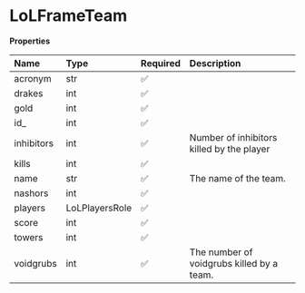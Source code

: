 # LoLFrameTeam

**Properties**

| Name       | Type           | Required | Description                               |
| :--------- | :------------- | :------- | :---------------------------------------- |
| acronym    | str            | ✅       |                                           |
| drakes     | int            | ✅       |                                           |
| gold       | int            | ✅       |                                           |
| id\_       | int            | ✅       |                                           |
| inhibitors | int            | ✅       | Number of inhibitors killed by the player |
| kills      | int            | ✅       |                                           |
| name       | str            | ✅       | The name of the team.                     |
| nashors    | int            | ✅       |                                           |
| players    | LoLPlayersRole | ✅       |                                           |
| score      | int            | ✅       |                                           |
| towers     | int            | ✅       |                                           |
| voidgrubs  | int            | ✅       | The number of voidgrubs killed by a team. |

